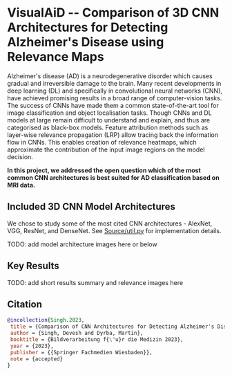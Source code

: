 # VisualAiD -- Comparison of 3D CNN Architectures for Detecting Alzheimer's Disease using Relevance Maps

Alzheimer's disease (AD) is a neurodegenerative disorder which causes gradual and irreversible damage to the brain. 
Many recent developments in deep learning (DL) and specifically in convolutional neural networks (CNN), have achieved promising results in a broad range of computer-vision tasks.
The success of CNNs have made them a common state-of-the-art tool for image classification and object localisation tasks. 
Though CNNs and DL models at large remain difficult to understand and explain, and thus are categorised as black-box models.
Feature attribution methods such as layer-wise relevance propagation (LRP) allow tracing back the information flow in CNNs. 
This enables creation of relevance heatmaps, which approximate the contribution of the input image regions on the model decision. 

**In this project, we addressed the open question which of the most common CNN architectures is best suited for AD classification based on MRI data.**


## Included 3D CNN Model Architectures

We chose to study some of the most cited CNN architectures - AlexNet, VGG, ResNet, and DenseNet.
See [Source/util.py](Source/util.py) for implementation details.

TODO: add model architecture images here or below


## Key Results

TODO: add short results summary and relevance images here


## Citation

```bibtex
@incollection{Singh.2023,
 title = {Comparison of CNN Architectures for Detecting Alzheimer's Disease using Relevance Maps},
 author = {Singh, Devesh and Dyrba, Martin},
 booktitle = {Bildverarbeitung f{\"u}r die Medizin 2023},
 year = {2023},
 publisher = {{Springer Fachmedien Wiesbaden}},
 note = {accepted}
}
```
